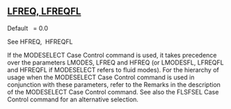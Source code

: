 ## [LFREQ, LFREQFL](https://help.hexagonmi.com/bundle/MSC_Nastran_2022.4/page/Nastran_Combined_Book/qrg/parameters/TOC.LFREQ.LFREQFL.xhtml)

Default    = 0.0

See  HFREQ,  HFREQFL

If the MODESELECT Case Control command is used, it takes precedence over the parameters LMODES, LFREQ and HFREQ (or LMODESFL, LFREQFL and HFREQFL if MODESELECT refers to fluid modes). For the hierarchy of usage when the MODESELECT Case Control command is used in conjunction with these parameters, refer to the Remarks in the description of the MODESELECT Case Control command. See also the FLSFSEL Case Control command for an alternative selection.

